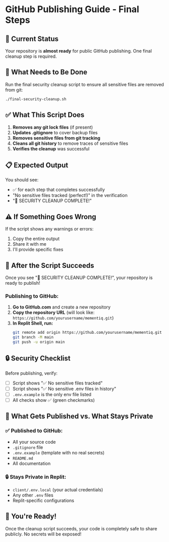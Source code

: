 # GitHub Publishing Guide - Final Steps

## 🎯 Current Status

Your repository is **almost ready** for public GitHub publishing. One final cleanup step is required.

## 🔧 What Needs to Be Done

Run the final security cleanup script to ensure all sensitive files are removed from git:

```bash
./final-security-cleanup.sh
```

## ✅ What This Script Does

1. **Removes any git lock files** (if present)
2. **Updates .gitignore** to cover backup files
3. **Removes sensitive files from git tracking**
4. **Cleans all git history** to remove traces of sensitive files
5. **Verifies the cleanup** was successful

## 📋 Expected Output

You should see:
- ✅ for each step that completes successfully
- "No sensitive files tracked (perfect!)" in the verification
- "🎉 SECURITY CLEANUP COMPLETE!"

## ⚠️ If Something Goes Wrong

If the script shows any warnings or errors:
1. Copy the entire output
2. Share it with me
3. I'll provide specific fixes

## 🚀 After the Script Succeeds

Once you see "🎉 SECURITY CLEANUP COMPLETE!", your repository is ready to publish!

### Publishing to GitHub:

1. **Go to GitHub.com** and create a new repository
2. **Copy the repository URL** (will look like: `https://github.com/yourusername/mementiq.git`)
3. **In Replit Shell, run:**
   ```bash
   git remote add origin https://github.com/yourusername/mementiq.git
   git branch -M main
   git push -u origin main
   ```

## 🔒 Security Checklist

Before publishing, verify:
- [ ] Script shows "✅ No sensitive files tracked"
- [ ] Script shows "✅ No sensitive .env files in history"
- [ ] `.env.example` is the only env file listed
- [ ] All checks show ✅ (green checkmarks)

## 📝 What Gets Published vs. What Stays Private

### ✅ Published to GitHub:
- All your source code
- `.gitignore` file
- `.env.example` (template with no real secrets)
- `README.md`
- All documentation

### 🔒 Stays Private in Replit:
- `client/.env.local` (your actual credentials)
- Any other `.env` files
- Replit-specific configurations

## 🎉 You're Ready!

Once the cleanup script succeeds, your code is completely safe to share publicly. No secrets will be exposed!
